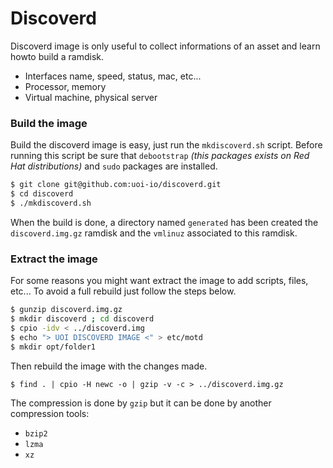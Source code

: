 # Discoverd

Discoverd image is only useful to collect informations of an asset and learn howto build a ramdisk.

  - Interfaces name, speed, status, mac, etc...
  - Processor, memory
  - Virtual machine, physical server

### Build the image

Build the discoverd image is easy, just run the ``mkdiscoverd.sh`` script. Before running this script be sure that ``debootstrap`` *(this packages exists on Red Hat distributions)* and ``sudo`` packages are installed.
```sh
$ git clone git@github.com:uoi-io/discoverd.git
$ cd discoverd
$ ./mkdiscoverd.sh
```
When the build is done, a directory named ``generated`` has been created the ``discoverd.img.gz`` ramdisk and the ``vmlinuz`` associated to this ramdisk.

### Extract the image

For some reasons you might want extract the image to add scripts, files, etc... To avoid a full rebuild just follow the steps below.
```sh
$ gunzip discoverd.img.gz
$ mkdir discoverd ; cd discoverd
$ cpio -idv < ../discoverd.img
$ echo "> UOI DISCOVERD IMAGE <" > etc/motd
$ mkdir opt/folder1
```

Then rebuild the image with the changes made.
```
$ find . | cpio -H newc -o | gzip -v -c > ../discoverd.img.gz
```
The compression is done by ``gzip`` but it can be done by another compression tools:
  - ``bzip2``
  - ``lzma``
  - ``xz``
